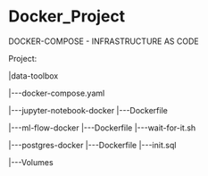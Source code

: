 # Docker_Project
DOCKER-COMPOSE - INFRASTRUCTURE AS CODE

Project:

|data-toolbox

 |---docker-compose.yaml

 |---jupyter-notebook-docker
     |---Dockerfile

 |---ml-flow-docker
     |---Dockerfile
     |---wait-for-it.sh

 |---postgres-docker
     |---Dockerfile
     |---init.sql

 |---Volumes   
